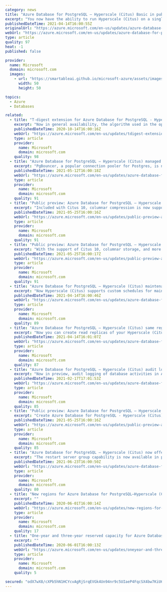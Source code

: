 ```yaml
---
category: news
title: "Azure Database for PostgreSQL – Hyperscale (Citus) Basic in public preview"
excerpt: "You now have the ability to run Hyperscale (Citus) on a single node with Hyperscale (Citus) Basic, an easy way to be scale-out ready."
publishedDateTime: 2021-04-14T16:00:55Z
originalUrl: "https://azure.microsoft.com/en-us/updates/azure-database-for-postgresql-hyperscale-citus-basic-in-public-preview/"
webUrl: "https://azure.microsoft.com/en-us/updates/azure-database-for-postgresql-hyperscale-citus-basic-in-public-preview/"
type: article
quality: 97
heat: -1
published: false

provider:
  name: Microsoft
  domain: microsoft.com
  images:
    - url: "https://smartableai.github.io/microsoft-azure/assets/images/organizations/microsoft.com-50x50.jpg"
      width: 50
      height: 50

topics:
  - Azure
  - Databases

related:
  - title: "T-digest extension for Azure Database for PostgreSQL - Hyperscale (Citus)"
    excerpt: "Now in general availability, the algorithm used in the open source t-digest extension allows high performance percentile calculations on sizable distributed analytical workloads with improved accuracy."
    publishedDateTime: 2020-10-14T16:00:16Z
    webUrl: "https://azure.microsoft.com/en-us/updates/tdigest-extension-for-azure-database-for-postgresql-hyperscale-citus/"
    type: article
    provider:
      name: Microsoft
      domain: microsoft.com
    quality: 98
  - title: "Azure Database for PostgreSQL – Hyperscale (Citus) managed PgBouncer in public preview"
    excerpt: "PgBouncer, a popular connection pooler for Postgres, is now part of the Azure Database for PostgreSQL - Hyperscale (Citus) managed service."
    publishedDateTime: 2021-05-12T16:00:18Z
    webUrl: "https://azure.microsoft.com/en-us/updates/azure-database-for-postgresql-hyperscale-citus-managed-pgbouncer-in-public-preview/"
    type: article
    provider:
      name: Microsoft
      domain: microsoft.com
    quality: 91
  - title: "Public preview: Azure Database for PostgreSQL – Hyperscale (Citus) columnar compression"
    excerpt: "Included with Citus 10, columnar compression is now supported in the Hyperscale (Citus) option in Azure Database for PostgreSQL, a managed service running the open source Postgres database on Azure."
    publishedDateTime: 2021-05-25T16:00:16Z
    webUrl: "https://azure.microsoft.com/en-us/updates/public-preview-azure-database-for-postgresql-hyperscale-citus-columnar-compression/"
    type: article
    provider:
      name: Microsoft
      domain: microsoft.com
    quality: 91
  - title: "Public preview: Azure Database for PostgreSQL – Hyperscale (Citus) support for Citus 10"
    excerpt: "With the support of Citus 10, columnar storage, and more are now included in Azure Database for PostgreSQL – Hyperscale (Citus), a managed service running the open source Postgres database on Azure."
    publishedDateTime: 2021-05-25T16:00:17Z
    webUrl: "https://azure.microsoft.com/en-us/updates/public-preview-azure-database-for-postgresql-hyperscale-citus-support-for-citus-10/"
    type: article
    provider:
      name: Microsoft
      domain: microsoft.com
    quality: 91
  - title: "Azure Database for PostgreSQL – Hyperscale (Citus) maintenance schedules in public preview"
    excerpt: "Now Hyperscale (Citus) supports custom schedules for maintenance – specify your preferred day of the week and 30-minute time window."
    publishedDateTime: 2021-04-14T16:00:46Z
    webUrl: "https://azure.microsoft.com/en-us/updates/azure-database-for-postgresql-hyperscale-citus-maintenance-schedules-in-public-preview/"
    type: article
    provider:
      name: Microsoft
      domain: microsoft.com
    quality: 89
  - title: "Azure Database for PostgreSQL – Hyperscale (Citus) same region read replicas in public preview"
    excerpt: "Now you can create read replicas of your Hyperscale (Citus) server group for enhanced read scalability."
    publishedDateTime: 2021-04-14T16:01:07Z
    webUrl: "https://azure.microsoft.com/en-us/updates/azure-database-for-postgresql-hyperscale-citus-same-region-read-replicas-in-public-preview/"
    type: article
    provider:
      name: Microsoft
      domain: microsoft.com
    quality: 87
  - title: "Azure Database for PostgreSQL – Hyperscale (Citus) audit logging via pgAudit now in public preview"
    excerpt: "Now in preview, audit logging of database activities in Azure Database for PostgreSQL - Hyperscale (Citus) is available through the PostgreSQL audit extension pgAudit, providing detailed session and/or object audit logging."
    publishedDateTime: 2021-02-17T17:01:53Z
    webUrl: "https://azure.microsoft.com/en-us/updates/azure-database-for-postgresql-hyperscale-citus-audit-logging-via-pgaudit-now-in-public-preview/"
    type: article
    provider:
      name: Microsoft
      domain: microsoft.com
    quality: 85
  - title: "Public preview: Azure Database for PostgreSQL – Hyperscale (Citus) support for PostgreSQL 12 and 13"
    excerpt: "Create Azure Database for PostgreSQL - Hyperscale (Citus) server groups with Postgres 12 and Postgres 13, in addition to previously supported Postgres 11."
    publishedDateTime: 2021-05-25T16:00:16Z
    webUrl: "https://azure.microsoft.com/en-us/updates/public-preview-azure-database-for-postgresql-hyperscale-citus-support-for-postgresql-12-and-13/"
    type: article
    provider:
      name: Microsoft
      domain: microsoft.com
    quality: 85
  - title: "Azure Database for PostgreSQL – Hyperscale (Citus) now offers server group restart feature in public preview"
    excerpt: "The restart server group capability is now available in preview for Hyperscale (Citus) on Azure Database for PostgreSQL, a managed service running the Postgres open-source database on Azure."
    publishedDateTime: 2021-06-23T16:00:50Z
    webUrl: "https://azure.microsoft.com/en-us/updates/azure-database-for-postgresql-hyperscale-citus-now-offers-server-group-restart-feature-in-public-preview/"
    type: article
    provider:
      name: Microsoft
      domain: microsoft.com
    quality: 80
  - title: "New regions for Azure Database for PostgreSQL—Hyperscale (Citus)"
    excerpt: ""
    publishedDateTime: 2020-06-01T16:00:14Z
    webUrl: "https://azure.microsoft.com/en-us/updates/new-regions-for-azure-database-for-postgresql-hyperscale-citus/"
    type: article
    provider:
      name: Microsoft
      domain: microsoft.com
    quality: 17
  - title: "One-year and three-year reserved capacity for Azure Database for PostgreSQL—Hyperscale (Citus)"
    excerpt: ""
    publishedDateTime: 2020-06-01T16:00:13Z
    webUrl: "https://azure.microsoft.com/en-us/updates/oneyear-and-threeyear-reserved-capacity-for-azure-database-for-postgresql-hyperscale-citus/"
    type: article
    provider:
      name: Microsoft
      domain: microsoft.com
    quality: 5

secured: "odX7wX8/cXPb5hN1HCYcvAgRjSrqEVGk4Un94nr9c5UIaeP4FqcSX4bw7KiU6ptPf9iVqDmtVflO56nrmbFh86oWY7VDdryzFjYE7nfQkCGoflTUwlD5vrT0rfRY/lwWlnP5crRRu6XWMN31HsPlWkC68x0bIhxSmHqKjePTrYG+OTAQquZRr6RfxcQ55WbUY6Qrm7k8ZfcqALmZmtaGgVeS2nj4jNviy2KBmwsBjNIjnpMd1IHZChpMA6gAGVRmTgZ+KOEW6YDsaMON8rLRIctU4mcOBXhOBLhYsVG3HAppg0fs6l30iwLYUpygj0v9EaCSpIjatvd66cMVYDD38aNvL8nOQdZ8pYQ9BZHKbo4=;F+lGhAI8MXsRWoOTGXHrBA=="
---
```


